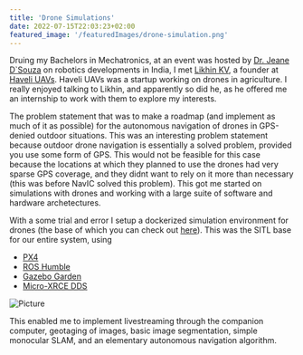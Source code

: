 ```yaml
---
title: 'Drone Simulations'
date: 2022-07-15T22:03:23+02:00
featured_image: '/featuredImages/drone-simulation.png'
---
```


Druing my Bachelors in Mechatronics, at an event was hosted by [Dr. Jeane D`Souza](https://in.linkedin.com/in/jeane-d-souza-2b267119)
on robotics developments in India, I met [Likhin KV](https://in.linkedin.com/in/kvlikhin),
a founder at [Haveli UAVs](https://www.haveliuavs.com/).
Haveli UAVs was a startup working on drones in agriculture.
I really enjoyed talking to Likhin, and apparently so did he,
as he offered me an internship to work with them to explore my interests.

The problem statement that was to make a roadmap (and implement as much of it
as possible) for the autonomous navigation of drones in GPS-denied outdoor
situations. This was an interesting problem statement because outdoor drone
navigation is essentially a solved problem, provided you use some form of GPS.
This would not be feasible for this case because the locations at which they
planned to use the drones had very sparse GPS coverage, and they didnt want to
rely on it more than necessary (this was before NavIC solved this problem).
This got me started on simulations with drones and working with a large
suite of software and hardware archetectures.

With a some trial and error I setup a dockerized simulation environment for
drones (the base of which you can check out [here](https://github.com/Macavitycode/px4-humble-gazebo-docker)).
This was the SITL base for our entire system, using

- [PX4](https://px4.io/)
- [ROS Humble](https://docs.ros.org/en/humble/index.html)
- [Gazebo Garden](https://gazebosim.org/home)
- [Micro-XRCE DDS](https://github.com/eProsima/Micro-XRCE-DDS)

![Picture](/images/drone-simulation.jpg)

This enabled me to implement livestreaming through the companion computer,
geotaging of images, basic image segmentation, simple monocular SLAM, and an
elementary autonomous navigation algorithm.

